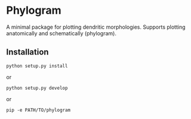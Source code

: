# Phylogram

A minimal package for plotting dendritic morphologies. Supports plotting anatomically and schematically (phylogram).


## Installation
```
python setup.py install
```

or

```
python setup.py develop
```

or 

```
pip -e PATH/TO/phylogram
```

